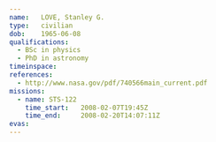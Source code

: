 ```yaml
---
name:	LOVE, Stanley G.
type:	civilian
dob:	1965-06-08
qualifications:
  - BSc in physics
  - PhD in astronomy
timeinspace:	
references:
  - http://www.nasa.gov/pdf/740566main_current.pdf
missions:
  - name: STS-122
    time_start:   2008-02-07T19:45Z
    time_end:     2008-02-20T14:07:11Z
evas:
---
```


